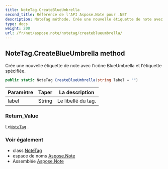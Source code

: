 ```yaml
---
title: NoteTag.CreateBlueUmbrella
second_title: Référence de l'API Aspose.Note pour .NET
description: NoteTag méthode. Crée une nouvelle étiquette de note avec licône BlueUmbrella et létiquette spécifiée.
type: docs
weight: 200
url: /fr/net/aspose.note/notetag/createblueumbrella/
---
```

## NoteTag.CreateBlueUmbrella method

Crée une nouvelle étiquette de note avec l'icône BlueUmbrella et l'étiquette spécifiée.

```csharp
public static NoteTag CreateBlueUmbrella(string label = "")
```

| Paramètre | Taper | La description |
| --- | --- | --- |
| label | String | Le libellé du tag. |

### Return_Value

Le[`NoteTag`](../) .

### Voir également

* class [NoteTag](../)
* espace de noms [Aspose.Note](../../notetag/)
* Assemblée [Aspose.Note](../../../)


